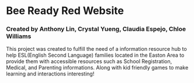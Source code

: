 # Bee Ready Red Website 
### Created by Anthony Lin, Crystal Yueng, Claudia Espejo, Chloe Williams

This project was created to fulfill the need of a information resource hub to help ESL(English Second Language)
families located in the Easton Area to provide them with accessible resources such as School Registration, Medical, and
Parenting informations. Along with kid friendly games to make learning and interactions interesting!


